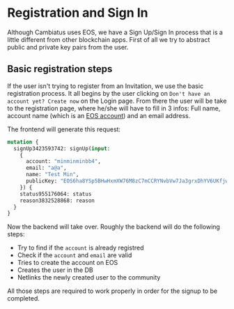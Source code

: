 # Registration and Sign In

Although Cambiatus uses EOS, we have a Sign Up/Sign In process that is a little different from other blockchain apps. First of all we try to abstract public and private key pairs from the user.

## Basic registration steps

If the user isn't trying to register from an Invitation, we use the basic registration process. It all begins by the user clicking on `Don't have an account yet? Create now` on the Login page. From there the user will be take to the registration page, where he/she will have to fill in 3 infos: Full name, account name (which is an [EOS account](integration/accounts.html)) and an email address. 

The frontend will generate this request:

```graphql
mutation {
  signUp3423593742: signUp(input: 
    {
      account: "minminminbb4", 
      email: "a@a",
      name: "Test Min",
      publicKey: "EOS6ha8YSp5BHwHxmXW76M8zC7mCCRYNvbVw7Ja3grxDhYV6UKfjw"
    }) {
    status955176064: status
    reason3832528868: reason
  }
}
```

Now the backend will take over. Roughly the backend will do the following steps:

- Try to find if the `account` is already registred 
- Check if the `account` and `email` are valid
- Tries to create the account on EOS
- Creates the user in the DB
- Netlinks the newly created user to the community

All those steps are required to work properly in order for the signup to be completed. 
